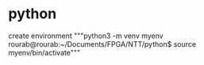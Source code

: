 
# python
create environment
"""python3 -m venv myenv
rourab@rourab:~/Documents/FPGA/NTT/python$ source myenv/bin/activate"""
